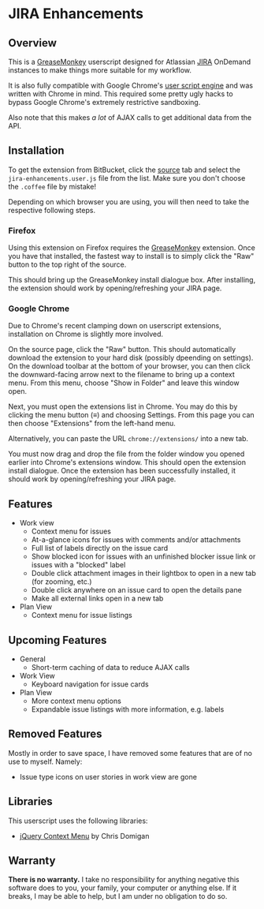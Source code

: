# JIRA Enhancements #

## Overview ##

This is a [GreaseMonkey][greasemonkey] userscript designed for Atlassian 
[JIRA][jira] OnDemand instances to make things more suitable for my workflow.

It is also fully compatible with Google Chrome's 
[user script engine][chrome-user-scripts] and was written with Chrome in mind. This
required some pretty ugly hacks to bypass Google Chrome's extremely restrictive
sandboxing.

Also note that this makes *a lot* of AJAX calls to get additional data from
the API.

## Installation ##

To get the extension from BitBucket, click the [source][bitbucket-source] tab and
select the `jira-enhancements.user.js` file from the list. Make sure you don't
choose the `.coffee` file by mistake!

Depending on which browser you are using, you will then need to take the respective
following steps.

### Firefox ###

Using this extension on Firefox requires the [GreaseMonkey][greasemonkey] extension.
Once you have that installed, the fastest way to install is to simply click the
"Raw" button to the top right of the source.

This should bring up the GreaseMonkey install dialogue box. After installing, the
extension should work by opening/refreshing your JIRA page.

### Google Chrome ###

Due to Chrome's recent clamping down on userscript extensions, installation on
Chrome is slightly more involved.

On the source page, click the "Raw" button. This should automatically download the
extension to your hard disk (possibly dpeending on settings). On the download
toolbar at the bottom of your browser, you can then click the downward-facing arrow
next to the filename to bring up a context menu. From this menu, choose
"Show in Folder" and leave this window open.

Next, you must open the extensions list in Chrome. You may do this by clicking the
menu button (≡) and choosing Settings. From this page you can then choose
"Extensions" from the left-hand menu.

Alternatively, you can paste the URL `chrome://extensions/` into a new tab.

You must now drag and drop the file from the folder window you opened earlier into
Chrome's extensions window. This should open the extension install dialogue. Once
the extension has been successfully installed, it should work by opening/refreshing
your JIRA page.

## Features ##

+ Work view
    + Context menu for issues
    + At-a-glance icons for issues with comments and/or attachments
    + Full list of labels directly on the issue card
    + Show blocked icon for issues with an unfinished blocker issue link or issues
      with a "blocked" label
    + Double click attachment images in their lightbox to open in a new tab (for
      zooming, etc.)
    + Double click anywhere on an issue card to open the details pane
    + Make all external links open in a new tab
+ Plan View
    + Context menu for issue listings

## Upcoming Features ##

+ General
    + Short-term caching of data to reduce AJAX calls
+ Work View
    + Keyboard navigation for issue cards
+ Plan View
    + More context menu options
    + Expandable issue listings with more information, e.g. labels

## Removed Features ##

Mostly in order to save space, I have removed some features that are of no
use to myself. Namely:

+ Issue type icons on user stories in work view are gone

## Libraries ##

This userscript uses the following libraries:

+  [jQuery Context Menu][jquery-context-menu]
   by Chris Domigan


## Warranty ##

**There is no warranty.** I take no responsibility for anything negative this
software does to you, your family, your computer or anything else. If it
breaks, I may be able to help, but I am under no obligation to do so.

[chrome-user-scripts]: http://www.chrome.org/developers/design-documents/user-scripts
[greasemonkey]: https://addons.mozilla.org/en-US/firefox/addon/greasemonkey/
[jira]: http://www.atlassian.com/software/jira/
[jquery-context-menu]: http://www.trendskitchens.co.nz/jquery/contextmenu/
[bitbucket-source]: https://bitbucket.org/jongoodger/jira-enhancements/src